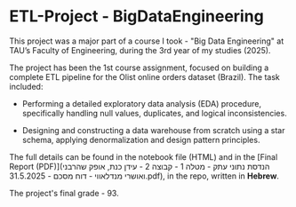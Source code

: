 # ETL-Project - BigDataEngineering
This project was a major part of a course I took - "Big Data Engineering" at TAU’s Faculty of Engineering, during the 3rd year of my studies (2025).

The project has been the 1st course assignment, focused on building a complete ETL pipeline for the Olist online orders dataset (Brazil). The task included:

- Performing a detailed exploratory data analysis (EDA) procedure, specifically handling null values, duplicates, and logical inconsistencies.

- Designing and constructing a data warehouse from scratch using a star schema, applying denormalization and design pattern principles.

The full details can be found in the notebook file (HTML) and in the [Final Report (PDF)](הנדסת נתוני עתק - מטלה 1 - קבוצה 2 - עידן כנת, אופק שהרבני ואושרי מנדלאווי - דוח מסכם - 31.5.2025.pdf), in the repo, written in **Hebrew**. 

The project's final grade - 93.
